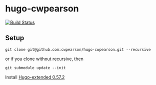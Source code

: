 # hugo-cwpearson

[![Build Status](https://travis-ci.org/cwpearson/hugo-cwpearson.svg?branch=master)](https://travis-ci.org/cwpearson/hugo-cwpearson)

## Setup

    git clone git@github.com:cwpearson/hugo-cwpearson.git --recursive

or if you clone without recursive, then

    git submodule update --init

Install [Hugo-extended 0.57.2](https://github.com/gohugoio/hugo/releases/tag/v0.57.2)
